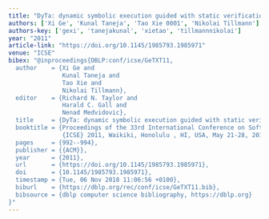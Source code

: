 ```yaml
---
title: "DyTa: dynamic symbolic execution guided with static verification results"
authors: ['Xi Ge', 'Kunal Taneja', 'Tao Xie 0001', 'Nikolai Tillmann']
authors-key: ['gexi', 'tanejakunal', 'xietao', 'tillmannnikolai']
year: "2011"
article-link: "https://doi.org/10.1145/1985793.1985971"
venue: "ICSE"
bibex: "@inproceedings{DBLP:conf/icse/GeTXT11,
  author    = {Xi Ge and
               Kunal Taneja and
               Tao Xie and
               Nikolai Tillmann},
  editor    = {Richard N. Taylor and
               Harald C. Gall and
               Nenad Medvidovic},
  title     = {DyTa: dynamic symbolic execution guided with static verification results},
  booktitle = {Proceedings of the 33rd International Conference on Software Engineering,
               {ICSE} 2011, Waikiki, Honolulu , HI, USA, May 21-28, 2011},
  pages     = {992--994},
  publisher = {{ACM}},
  year      = {2011},
  url       = {https://doi.org/10.1145/1985793.1985971},
  doi       = {10.1145/1985793.1985971},
  timestamp = {Tue, 06 Nov 2018 11:06:56 +0100},
  biburl    = {https://dblp.org/rec/conf/icse/GeTXT11.bib},
  bibsource = {dblp computer science bibliography, https://dblp.org}
}"
---
```

